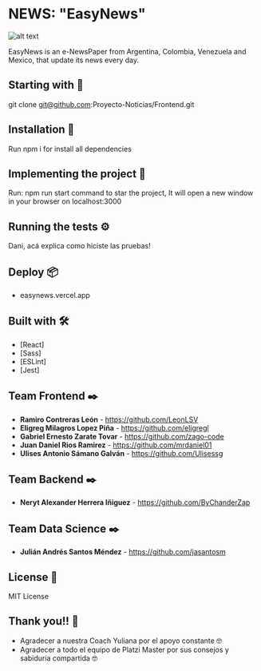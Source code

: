 # NEWS: "EasyNews"

![alt text](https://s3.us-west-2.amazonaws.com/secure.notion-static.com/0bf57306-b83e-4764-b82f-10348ef7b4e6/321123.png?X-Amz-Algorithm=AWS4-HMAC-SHA256&X-Amz-Credential=AKIAT73L2G45O3KS52Y5%2F20201020%2Fus-west-2%2Fs3%2Faws4_request&X-Amz-Date=20201020T181258Z&X-Amz-Expires=86400&X-Amz-Signature=bf81a4eb00d8a3d3aedcc7b12fa810c37c9921dccf87b043bb43050843f7ed81&X-Amz-SignedHeaders=host&response-content-disposition=filename%20%3D%22321123.png%22)

EasyNews is an e-NewsPaper from Argentina, Colombia, Venezuela and Mexico, that update its news every day.

## Starting with 🚀

git clone git@github.com:Proyecto-Noticias/Frontend.git

## Installation 🔧

Run npm i for install all dependencies

## Implementing the project 🔧

Run: npm run start command to star the project, It will open a new window in your browser on localhost:3000

## Running the tests ⚙️

Dani, acá explica como hiciste las pruebas!

## Deploy 📦

* easynews.vercel.app

## Built with 🛠️

* [React]
* [Sass]
* [ESLint]
* [Jest]

## Team Frontend ✒️

* **Ramiro Contreras León** - https://github.com/LeonLSV
* **Eligreg Milagros Lopez Piña** - https://github.com/eligregl
* **Gabriel Ernesto Zarate Tovar** - https://github.com/zago-code
* **Juan Daniel Rios Ramirez** - https://github.com/mrdaniel01
* **Ulises Antonio Sámano Galván** - https://github.com/Ulisessg

## Team Backend ✒️

* **Neryt Alexander Herrera Iñiguez** - https://github.com/ByChanderZap

## Team Data Science ✒️

* **Julián Andrés Santos Méndez** - https://github.com/jasantosm

## License 📄

MIT License 

## Thank you!! 🎁

* Agradecer a nuestra Coach Yuliana por el apoyo constante 🤓
* Agradecer a todo el equipo de Platzi Master por sus consejos y sabiduría compartida 🤓


